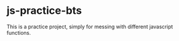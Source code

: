 # js-practice-bts

This is a practice project, simply for messing with different javascript functions.
